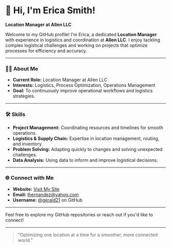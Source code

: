 # 👋 Hi, I'm Erica Smith!

**Location Manager at Allen LLC**

Welcome to my GitHub profile! I'm Erica, a dedicated **Location Manager** with experience in logistics and coordination at **Allen LLC**. I enjoy tackling complex logistical challenges and working on projects that optimize processes for efficiency and accuracy.

---

### 🧑‍💼 About Me

- **Current Role:** Location Manager at Allen LLC
- **Interests:** Logistics, Process Optimization, Operations Management
- **Goal:** To continuously improve operational workflows and logistics strategies.
  
---

### 🛠 Skills

- **Project Management:** Coordinating resources and timelines for smooth operations.
- **Logistics & Supply Chain:** Expertise in location management, routing, and inventory.
- **Problem Solving:** Adapting quickly to changes and solving unexpected challenges.
- **Data Analysis:** Using data to inform and improve logistical decisions.

---

### 🌐 Connect with Me

- **Website:** [Visit My Site](http://www.barker.com/)
- **Email:** [lhernandez@yahoo.com](mailto:lhernandez@yahoo.com)
- **Username:** [@gerald21](https://github.com/gerald21) on GitHub

---

Feel free to explore my GitHub repositories or reach out if you'd like to connect!

---

> "Optimizing one location at a time for a smoother, more connected world."
